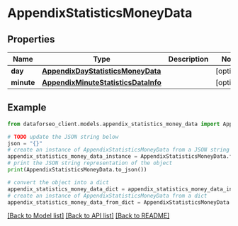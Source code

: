 # AppendixStatisticsMoneyData


## Properties

Name | Type | Description | Notes
------------ | ------------- | ------------- | -------------
**day** | [**AppendixDayStatisticsMoneyData**](AppendixDayStatisticsMoneyData.md) |  | [optional] 
**minute** | [**AppendixMinuteStatisticsDataInfo**](AppendixMinuteStatisticsDataInfo.md) |  | [optional] 

## Example

```python
from dataforseo_client.models.appendix_statistics_money_data import AppendixStatisticsMoneyData

# TODO update the JSON string below
json = "{}"
# create an instance of AppendixStatisticsMoneyData from a JSON string
appendix_statistics_money_data_instance = AppendixStatisticsMoneyData.from_json(json)
# print the JSON string representation of the object
print(AppendixStatisticsMoneyData.to_json())

# convert the object into a dict
appendix_statistics_money_data_dict = appendix_statistics_money_data_instance.to_dict()
# create an instance of AppendixStatisticsMoneyData from a dict
appendix_statistics_money_data_from_dict = AppendixStatisticsMoneyData.from_dict(appendix_statistics_money_data_dict)
```
[[Back to Model list]](../README.md#documentation-for-models) [[Back to API list]](../README.md#documentation-for-api-endpoints) [[Back to README]](../README.md)


